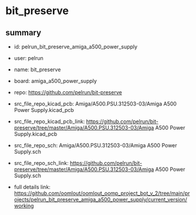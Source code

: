 # bit_preserve
 
## summary 
* id: pelrun_bit_preserve_amiga_a500_power_supply
* user: pelrun
* name: bit_preserve
* board: amiga_a500_power_supply
* repo: https://github.com/pelrun/bit-preserve
* src_file_repo_kicad_pcb: Amiga/A500.PSU.312503-03/Amiga A500 Power Supply.kicad_pcb
* src_file_repo_kicad_pcb_link: https://github.com/pelrun/bit-preserve/tree/master/Amiga/A500.PSU.312503-03/Amiga A500 Power Supply.kicad_pcb


* src_file_repo_sch: Amiga/A500.PSU.312503-03/Amiga A500 Power Supply.sch
* src_file_repo_sch_link: https://github.com/pelrun/bit-preserve/tree/master/Amiga/A500.PSU.312503-03/Amiga A500 Power Supply.sch
* full details link: https://github.com/oomlout/oomlout_oomp_project_bot_v_2/tree/main/projects/pelrun_bit_preserve_amiga_a500_power_supply/current_version/working  







